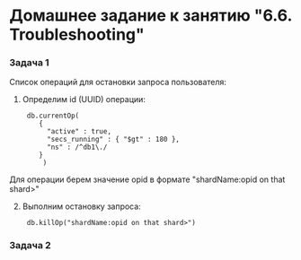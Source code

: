 # Домашнее задание к занятию "6.6. Troubleshooting"

### Задача 1
Список операций для остановки запроса пользователя:
1. Определим id (UUID) операции:

        db.currentOp(
           {
             "active" : true,
             "secs_running" : { "$gt" : 180 },
             "ns" : /^db1\./
           }
            )
Для операции берем значение opid в формате "shardName:opid on that shard>"

2. Выполним остановку запроса:

        db.killOp("shardName:opid on that shard>")

### Задача 2